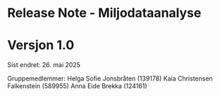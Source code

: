 # Release Note - Miljodataanalyse

# Versjon 1.0

Sist endret: 26. mai 2025

Gruppemedlemmer: 
Helga Sofie Jonsbråten (139178)
Kaia Christensen Falkenstein (589955)
Anna Eide Brekka (124161)